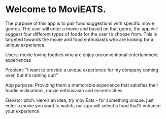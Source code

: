 # Welcome to MoviEATS.

The purpose of this app is to pair food suggestions with specific movie genres. The user will enter a movie and based on that genre, the app will suggest four different types of foods for the user to choose from. This is targeted towards the movie and food enthusiasts who are looking for a unique experience. 

Users: movie loving foodies who are enjoy unconventional entertainment experiences

Problem: "I want to provide a unique experience for my company coming over, but it's raining out!"

App purpose:
Providing them a memorable experience that satisfies their foodie inclinations, movie enthusiasm and eccentricities.

Elevator pitch: Here’s an idea, try moviEats - for something unique. just enter a movie you want to watch, our app will select a food that’ll enhance your experience
